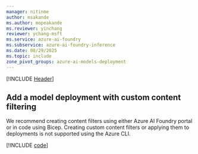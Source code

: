```yaml
---
manager: nitinme
author: msakande
ms.author: mopeakande
ms.reviewer: yinchang
reviewer: ychang-msft
ms.service: azure-ai-foundry
ms.subservice: azure-ai-foundry-inference
ms.date: 08/29/2025
ms.topic: include
zone_pivot_groups: azure-ai-models-deployment
---
```


[!INCLUDE [Header](intro.md)]  

## Add a model deployment with custom content filtering

We recommend creating content filters using either Azure AI Foundry portal or in code using Bicep. Creating custom content filters or applying them to deployments is not supported using the Azure CLI.

[!INCLUDE [code](code.md)]
